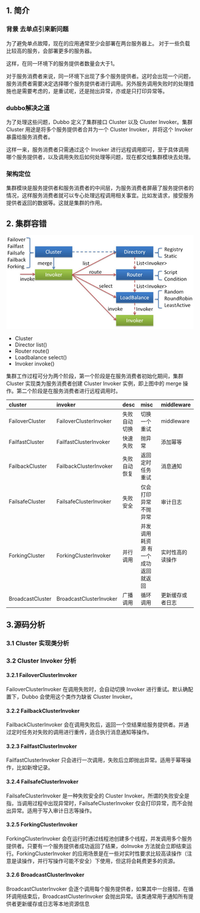 ## 1. 简介
### 背景 去单点引来新问题
为了避免单点故障，现在的应用通常至少会部署在两台服务器上。
对于一些负载比较高的服务，会部署更多的服务器。

这样，在同一环境下的服务提供者数量会大于1。

对于服务消费者来说，同一环境下出现了多个服务提供者。这时会出现一个问题，服务消费者需要决定选择哪个服务提供者进行调用。另外服务调用失败时的处理措施也是需要考虑的，是重试呢，还是抛出异常，亦或是只打印异常等。

### dubbo解决之道
为了处理这些问题，Dubbo 定义了集群接口 Cluster 以及 Cluster Invoker。集群 Cluster 用途是将多个服务提供者合并为一个 Cluster Invoker，并将这个 Invoker 暴露给服务消费者。

这样一来，服务消费者只需通过这个 Invoker 进行远程调用即可，至于具体调用哪个服务提供者，以及调用失败后如何处理等问题，现在都交给集群模块去处理。

### 架构定位
集群模块是服务提供者和服务消费者的中间层，为服务消费者屏蔽了服务提供者的情况，这样服务消费者就可以专心处理远程调用相关事宜。比如发请求，接受服务提供者返回的数据等。这就是集群的作用。

## 2. 集群容错

![dubbo-cluster](../img/dubbo-docs-cluster.jpg)

* Cluster       
* Director      list()
* Router        route()
* Loadbalance   select()
* Invoker       invoke()

集群工作过程可分为两个阶段，第一个阶段是在服务消费者初始化期间，集群 Cluster 实现类为服务消费者创建 Cluster Invoker 实例，即上图中的 merge 操作。第二个阶段是在服务消费者进行远程调用时。

| cluster          | invoker                 | desc         | misc                                 | middleware       |
|:-----------------|:------------------------|:-------------|:-------------------------------------|:-----------------|
| FailoverCluster  | FailoverClusterInvoker  | 失败自动切换 | 切换一个重试                         | middleware       |
| FailfastCluster  | FailfastClusterInvoker  | 快速失败     | 抛异常                               | 添加幂等         |
| FailbackCluster  | FailbackClusterInvoker  | 失败自动恢复 | 返回 定时任务重试                    | 消息通知         |
| FailsafeCluster  | FailsafeClusterInvoker  | 失败安全     | 仅会打印异常 不抛异常                | 审计日志         |
| ForkingCluster   | ForkingClusterInvoker   | 并行调用     | 并发调用 耗资源 有一个成功返回就返回 | 实时性高的读操作 |
| BroadcastCluster | BroadcastClusterInvoker | 广播调用     | 循环调用                             | 更新缓存或者日志 |


## 3.源码分析

### 3.1 Cluster 实现类分析

### 3.2 Cluster Invoker 分析
#### 3.2.1 FailoverClusterInvoker
FailoverClusterInvoker 在调用失败时，会自动切换 Invoker 进行重试。默认确配置下，Dubbo 会使用这个类作为缺省 Cluster Invoker。

#### 3.2.2 FailbackClusterInvoker
FailbackClusterInvoker 会在调用失败后，返回一个空结果给服务提供者。并通过定时任务对失败的调用进行重传，适合执行消息通知等操作。

#### 3.2.3 FailfastClusterInvoker
FailfastClusterInvoker 只会进行一次调用，失败后立即抛出异常。适用于幂等操作，比如新增记录。

#### 3.2.4 FailsafeClusterInvoker
FailsafeClusterInvoker 是一种失败安全的 Cluster Invoker。所谓的失败安全是指，当调用过程中出现异常时，FailsafeClusterInvoker 仅会打印异常，而不会抛出异常。适用于写入审计日志等操作。

#### 3.2.5 ForkingClusterInvoker
ForkingClusterInvoker 会在运行时通过线程池创建多个线程，并发调用多个服务提供者。只要有一个服务提供者成功返回了结果，doInvoke 方法就会立即结束运行。ForkingClusterInvoker 的应用场景是在一些对实时性要求比较高读操作（注意是读操作，并行写操作可能不安全）下使用，但这将会耗费更多的资源。

#### 3.2.6 BroadcastClusterInvoker
BroadcastClusterInvoker 会逐个调用每个服务提供者，如果其中一台报错，在循环调用结束后，BroadcastClusterInvoker 会抛出异常。该类通常用于通知所有提供者更新缓存或日志等本地资源信息